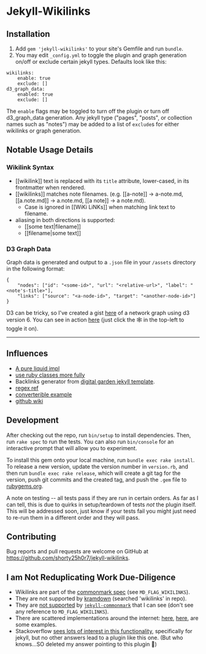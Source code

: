 # Jekyll-Wikilinks

## Installation

1. Add `gem 'jekyll-wikilinks'` to your site's Gemfile and run `bundle`.
2. You may edit `_config.yml` to toggle the plugin and graph generation on/off or exclude certain jekyll types. Defaults look like this:

```
wikilinks:
	enable: true
	exclude: []
d3_graph_data:
	enabled: true
	exclude: []
```

The `enable` flags may be toggled to turn off the plugin or turn off d3_graph_data generation. Any jekyll type ("pages", "posts", or collection names such as "notes") may be added to a list of `exclude`s for either wikilinks or graph generation.

## Notable Usage Details

### Wikilink Syntax
- [[wikilink]] text is replaced with its `title` attribute, lower-cased, in its frontmatter when rendered.
- [[wikilinks]] matches note filenames. (e.g. [[a-note]] -> a-note.md, [[a.note.md]] -> a.note.md, [[a note]] -> a note.md).
  - Case is ignored in [[WiKi LiNKs]] when matching link text to filename.
- aliasing in both directions is supported:
  - [[some text|filename]]
  - [[filename|some text]]

### D3 Graph Data
Graph data is generated and output to a `.json` file in your `/assets` directory in the following format:

```
{
	"nodes": ["id": "<some-id>", "url": "<relative-url>", "label": "<note's-title>"],
	"links": ["source": "<a-node-id>", "target": "<another-node-id>"]
}
```

D3 can be tricky, so I've created a gist [here](https://gist.github.com/shorty25h0r7/3222e73c6b7eaef3a677a26e8f177466) of a network graph using d3 version 6. You can see in action [here](https://shorty25h0r7.github.io/jekyll-bonsai/) (just click the 🕸 in the top-left to toggle it on).

---

## Influences
- [A pure liquid impl](https://github.com/jhvanderschee/brackettest)
- [use ruby classes more fully](https://github.com/benbalter/jekyll-relative-links)
- Backlinks generator from [digital garden jekyll template](https://github.com/maximevaillancourt/digital-garden-jekyll-template).
- [regex ref](https://github.com/kortina/vscode-markdown-notes/blob/0ac9205ea909511b708d45cbca39c880688b5969/syntaxes/notes.tmLanguage.json)
- [converterible example](https://github.com/metala/jekyll-wikilinks-plugin/blob/master/wikilinks.rb)
- [github wiki](https://docs.github.com/en/communities/documenting-your-project-with-wikis/editing-wiki-content)

## Development

After checking out the repo, run `bin/setup` to install dependencies. Then, run `rake spec` to run the tests. You can also run `bin/console` for an interactive prompt that will allow you to experiment.

To install this gem onto your local machine, run `bundle exec rake install`. To release a new version, update the version number in `version.rb`, and then run `bundle exec rake release`, which will create a git tag for the version, push git commits and the created tag, and push the `.gem` file to [rubygems.org](https://rubygems.org).

A note on testing -- all tests pass if they are run in certain orders. As far as I can tell, this is due to quirks in setup/teardown of tests _not_ the plugin itself. This will be addressed soon, just know if your tests fail you might just need to re-run them in a different order and they will pass.

## Contributing

Bug reports and pull requests are welcome on GitHub at https://github.com/shorty25h0r7/jekyll-wikilinks.

## I am Not Reduplicating Work Due-Diligence
- Wikilinks are part of the [commonmark spec](https://github.com/mity/md4c#markdown-extensions) (see `MD_FLAG_WIKILINKS`).
- They are not supported by [kramdown](https://github.com/gettalong/kramdown) (searched 'wikilinks' in repo).
- They are [not supported](https://github.com/gjtorikian/commonmarker#options) by [`jekyll-commonmark`](https://github.com/jekyll/jekyll-commonmark) that I can see (don't see any reference to `MD_FLAG_WIKILINKS`).
- There are scattered implementations around the internet: [here](https://github.com/maximevaillancourt/digital-garden-jekyll-template/blob/master/_plugins/bidirectional_links_generator.rb), [here](https://github.com/metala/jekyll-wikilinks-plugin/blob/master/wikilinks.rb), are some examples.
- Stackoverflow [sees lots of interest in this functionality](https://stackoverflow.com/questions/4629675/jekyll-markdown-internal-links), specifically for jekyll, but no other answers lead to a plugin like this one. (But who knows...SO deleted my answer pointing to this plugin 👻)
